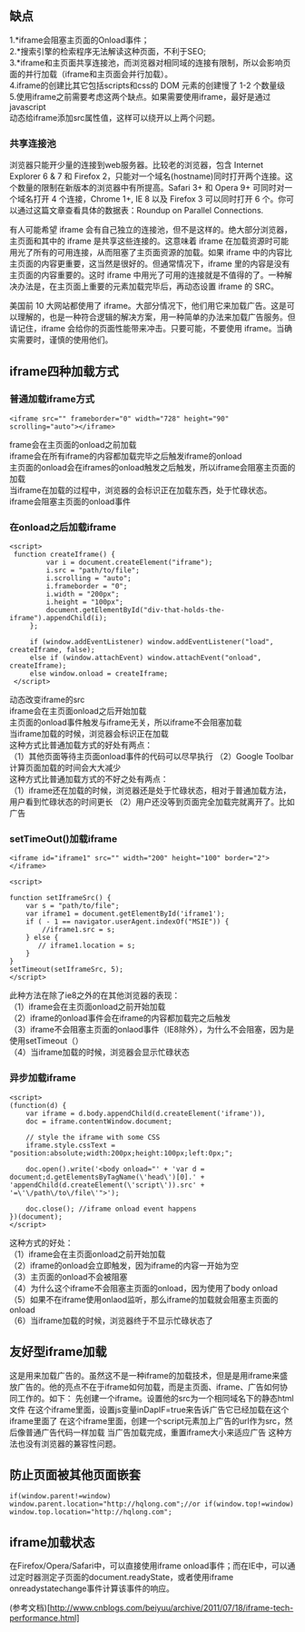 ## 缺点
1.*iframe会阻塞主页面的Onload事件；   
2.*搜索引擎的检索程序无法解读这种页面，不利于SEO;  
3.*iframe和主页面共享连接池，而浏览器对相同域的连接有限制，所以会影响页面的并行加载（iframe和主页面会并行加载）。  
4.iframe的创建比其它包括scripts和css的 DOM 元素的创建慢了 1-2 个数量级    
5.使用iframe之前需要考虑这两个缺点。如果需要使用iframe，最好是通过javascript  
动态给iframe添加src属性值，这样可以绕开以上两个问题。

### 共享连接池
浏览器只能开少量的连接到web服务器。比较老的浏览器，包含 Internet Explorer 6 & 7 和 Firefox 2，只能对一个域名(hostname)同时打开两个连接。这个数量的限制在新版本的浏览器中有所提高。Safari 3+ 和 Opera 9+ 可同时对一个域名打开 4 个连接，Chrome 1+, IE 8 以及 Firefox 3 可以同时打开 6 个。你可以通过这篇文章查看具体的数据表：Roundup on Parallel Connections.  

有人可能希望 iframe 会有自己独立的连接池，但不是这样的。绝大部分浏览器，主页面和其中的 iframe 是共享这些连接的。这意味着 iframe 在加载资源时可能用光了所有的可用连接，从而阻塞了主页面资源的加载。如果 iframe 中的内容比主页面的内容更重要，这当然是很好的。但通常情况下，iframe 里的内容是没有主页面的内容重要的。这时 iframe 中用光了可用的连接就是不值得的了。一种解决办法是，在主页面上重要的元素加载完毕后，再动态设置 iframe 的 SRC。  

美国前 10 大网站都使用了 iframe。大部分情况下，他们用它来加载广告。这是可以理解的，也是一种符合逻辑的解决方案，用一种简单的办法来加载广告服务。但请记住，iframe 会给你的页面性能带来冲击。只要可能，不要使用 iframe。当确实需要时，谨慎的使用他们。  

## iframe四种加载方式
### 普通加载iframe方式  
```
<iframe src="" frameborder="0" width="728" height="90" scrolling="auto"></iframe>
```
frame会在主页面的onload之前加载  
iframe会在所有iframe的内容都加载完毕之后触发iframe的onload  
主页面的onload会在iframes的onload触发之后触发，所以iframe会阻塞主页面的加载  
当iframe在加载的过程中，浏览器的会标识正在加载东西，处于忙碌状态。  
iframe会阻塞主页面的onload事件  
### 在onload之后加载iframe
```
<script> 
 function createIframe() {
         var i = document.createElement("iframe");
         i.src = "path/to/file";
         i.scrolling = "auto";
         i.frameborder = "0";
         i.width = "200px";
         i.height = "100px";
         document.getElementById("div-that-holds-the-iframe").appendChild(i);
     };

     if (window.addEventListener) window.addEventListener("load", createIframe, false);
     else if (window.attachEvent) window.attachEvent("onload", createIframe);
     else window.onload = createIframe;
 </script>
```
动态改变iframe的src  
iframe会在主页面onload之后开始加载  
主页面的onload事件触发与iframe无关，所以iframe不会阻塞加载  
当iframe加载的时候，浏览器会标识正在加载  
这种方式比普通加载方式的好处有两点：  
（1）其他页面等待主页面onload事件的代码可以尽早执行 （2）Google Toolbar计算页面加载的时间会大大减少  
这种方式比普通加载方式的不好之处有两点：  
（1）iframe还在加载的时候，浏览器还是处于忙碌状态，相对于普通加载方法，用户看到忙碌状态的时间更长 （2）用户还没等到页面完全加载完就离开了。比如广告  

### setTimeOut()加载iframe
```
<iframe id="iframe1" src="" width="200" height="100" border="2"></iframe>
 
<script>

function setIframeSrc() {
    var s = "path/to/file";
    var iframe1 = document.getElementById('iframe1');
    if ( - 1 == navigator.userAgent.indexOf("MSIE")) {
        //iframe1.src = s;
    } else {
       // iframe1.location = s;
    }
}
setTimeout(setIframeSrc, 5);
</script>
```
此种方法在除了ie8之外的在其他浏览器的表现：  
（1）iframe会在主页面onload之前开始加载  
（2）iframe的onload事件会在iframe的内容都加载完之后触发  
（3）iframe不会阻塞主页面的onlaod事件（IE8除外），为什么不会阻塞，因为是使用setTimeout（）  
（4）当iframe加载的时候，浏览器会显示忙碌状态  
              
### 异步加载iframe
```
<script>
(function(d) {
    var iframe = d.body.appendChild(d.createElement('iframe')),
    doc = iframe.contentWindow.document;
 
    // style the iframe with some CSS
    iframe.style.cssText = "position:absolute;width:200px;height:100px;left:0px;";
 
    doc.open().write('<body onload="' + 'var d = document;d.getElementsByTagName(\'head\')[0].' + 'appendChild(d.createElement(\'script\')).src' + '=\'\/path\/to\/file\'">');
 
    doc.close(); //iframe onload event happens
})(document);
</script>
```

这种方式的好处：  
（1）iframe会在主页面onload之前开始加载  
（2）iframe的onload会立即触发，因为iframe的内容一开始为空  
（3）主页面的onload不会被阻塞    
（4）为什么这个iframe不会阻塞主页面的onload，因为使用了body onload  
（5）如果不在iframe使用onlaod监听，那么iframe的加载就会阻塞主页面的onload  
（6）当iframe加载的时候，浏览器终于不显示忙碌状态了

## 友好型iframe加载
这是用来加载广告的。虽然这不是一种iframe的加载技术，但是是用iframe来盛放广告的。他的亮点不在于iframe如何加载，而是主页面、iframe、广告如何协同工作的。如下：
先创建一个iframe。设置他的src为一个相同域名下的静态html文件
在这个iframe里面，设置js变量inDapIF=true来告诉广告它已经加载在这个iframe里面了
在这个iframe里面，创建一个script元素加上广告的url作为src，然后像普通广告代码一样加载
当广告加载完成，重置iframe大小来适应广告
这种方法也没有浏览器的兼容性问题。  

## 防止页面被其他页面嵌套
```
if(window.parent!=window) window.parent.location="http://hqlong.com";//or if(window.top!=window) window.top.location="http://hqlong.com";
```

## iframe加载状态
在Firefox/Opera/Safari中，可以直接使用iframe onload事件；而在IE中，可以通过定时器测定子页面的document.readyState，或者使用iframe onreadystatechange事件计算该事件的响应。

(参考文档)[http://www.cnblogs.com/beiyuu/archive/2011/07/18/iframe-tech-performance.html]

